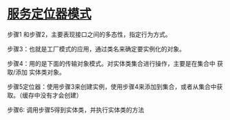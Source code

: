 # [服务定位器模式](https://www.runoob.com/design-pattern/service-locator-pattern.html)

步骤1 和步骤2，主要表现接口之间的多态性，指定行为方式。

步骤3：也就是工厂模式的应用，通过类名来确定要实例化的对象。

步骤4：用的是下面的传输对象模式。对实体类集合进行操作，主要是在集合中 获取/添加 实体类对象。

步骤5定位器：使用步骤3来创建实例，使用步骤4来添加到集合，或者从集合中获取。（缓存中没有才会创建） 

步骤6:  调用步骤5得到实体类，并执行实体类的方法